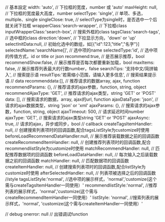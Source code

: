 // 基本設定
width: 'auto',                                // 下拉框的宽度，number 或 'auto'
maxHeight: null,                              // 下拉框的宽度最大高度，number
selectType: 'single',                         // 单项、多选，multiple、single
singleClose: true,							  // selectType为single时，是否选中一个后就关闭下拉框
wrapperClass:'search-wrapper',                // 下拉框class
inputWrapperClass:'search-box',               // 搜索外框的class
tagsClass:'search-tags',                      // 选中框的class
direction:'down',                             // 下拉显示方向，'down' or 'up'
selectInitData:null,                          // 初始化选中的数组，如[{"id":123,"title","名字"}]
selectedName:'searchName[]',                  // 选中项的name
selectedType:'id',                            // 选中项的传值方式，id or title or json
recommend:true,                               // 是否展示推荐，bool
recommendShow:false,                          // 展示推荐是否每次都要重新加载，bool
maxItems: false,                              // 展示推荐列表最大的行数number，false
searchTips: '支持中文/简拼输入',               // 搜索提示语
resultTips:'若需缩小范围，请输入更多信息',      // 搜索结果提示语
// data
recommenddata:[],                             // 推荐请求的数据array, ajax, function
recommendParams: {},                          // 推荐请求的ajax参数，function, string, object
recommendAjaxType: 'GET',                     // 推荐请求的ajax类型，string 'GET' or 'POST'
data: [],                                     // 搜索请求的数据，array, ajax的url, function
ajaxDataType: 'json',                         // 请求的ajax数据类型，string 'json' or 'xml'
ajaxParams: {},                               // 搜索请求的ajax参数，function, string, object
ajaxTimeout: 500,                             // 请求延迟时间number
ajaxType: 'GET',                              // 搜索请求的ajax类型string 'GET' or 'POST'
ajaxAsync: true,                              // 请求的ajax，异步或同步，bool
// callback
createTagsItemHandler: null,                  // 创建搜索列表项时的回调函数,配合tagsListStyle为customize时使用
beforeLoadRecommendDataHandler:null,          // 展示推荐装载数据之前的回调函数
createRecommendItemHandler: null,             // 创建推荐列表项时的回调函数,配合recommendlistStyle为customize时使用
matchRecommendHandler: null,            	  // 匹配推荐数据项的回调函数
beforeLoadDataHandler: null,                  // 每次输入之后装载数据之前的回调函数
matchHandler: null,            				  // 匹配数据项的回调函数
createItemHandler: null,                      // 创建搜索列表项时的回调函数,配合listStyle为customize时使用
afterSelectedHandler: null,                   // 列表项被选择之后的回调函数
//style
tagsListStyle:'normal', //选中项的展示样式，'normal','customize(这个需与createTagsItemHandler一同使用）'
recommendlistStyle:'normal', //推荐列表的展示样式，'normal','customize(这个需与createRecommendItemHandler一同使用）'
listStyle: 'normal', //搜索列表的展示样式，'normal', 'customize(这个需与createItemHandler一同使用）'

// debug
onerror: null                                 // 出错调试function